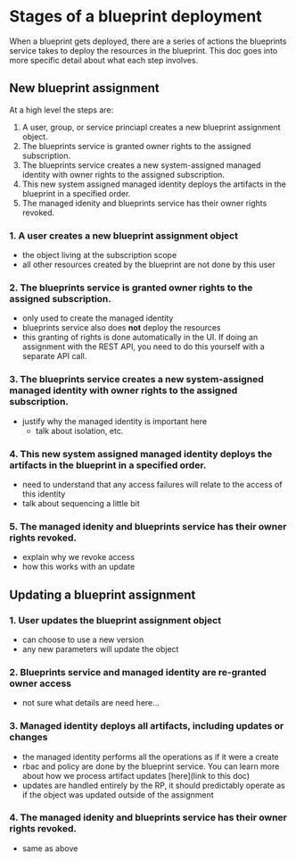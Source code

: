 # Stages of a blueprint deployment

When a blueprint gets deployed, there are a series of actions the blueprints service takes to deploy the resources in the blueprint. This doc goes into more specific detail about what each step involves.

## New blueprint assignment

At a high level the steps are:

1. A user, group, or service princiapl creates a new blueprint assignment object.
1. The blueprints service is granted owner rights to the assigned subscription. 
1. The blueprints service creates a new system-assigned managed identity with owner rights to the assigned subscription.
1. This new system assigned managed identity deploys the artifacts in the blueprint in a specified order.
1. The managed idenity and blueprints service has their owner rights revoked.

### 1. A user creates a new blueprint assignment object

* the object living at the subscription scope
* all other resources created by the blueprint are not done by this user

### 2. The blueprints service is granted owner rights to the assigned subscription.

* only used to create the managed identity
* blueprints service also does **not** deploy the resources
* this granting of rights is done automatically in the UI. If doing an assignment with the REST API, you need to do this yourself with a separate API call.

### 3. The blueprints service creates a new system-assigned managed identity with owner rights to the assigned subscription.

* justify why the managed identity is important here
    - talk about isolation, etc. 

### 4. This new system assigned managed identity deploys the artifacts in the blueprint in a specified order.

* need to understand that any access failures will relate to the access of this identity
* talk about sequencing a little bit

### 5. The managed idenity and blueprints service has their owner rights revoked.

* explain why we revoke access
* how this works with an update

## Updating a blueprint assignment

### 1. User updates the blueprint assignment object

* can choose to use a new version
* any new parameters will update the object

### 2. Blueprints service and managed identity are re-granted owner access

* not sure what details are need here...

### 3. Managed identity deploys all artifacts, including updates or changes

* the managed identity performs all the operations as if it were a create
* rbac and policy are done by the blueprint service. You can learn more about how we process artifact updates [here](link to this doc)
* updates are handled entirely by the RP, it should predictably operate as if the object was updated outside of the assignment

### 4. The managed idenity and blueprints service has their owner rights revoked.

* same as above


